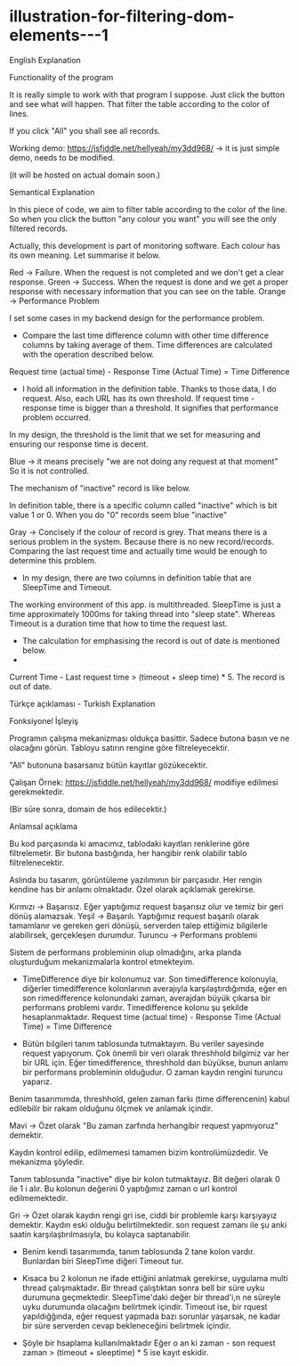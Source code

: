 # illustration-for-filtering-dom-elements---1

English Explanation

Functionality of the program

It is really simple to work with that program I suppose. Just click the button and see what will happen. That filter the table according to the color of lines.

If you click "All" you shall see all records.

Working demo: https://jsfiddle.net/hellyeah/my3dd968/ -> it is just simple demo, needs to be modified.

(it will be hosted on actual domain soon.)

Semantical Explanation

In this piece of code, we aim to filter table according to the color of the line. So when you click the button "any colour you want" you will see the only filtered records.

Actually, this development is part of monitoring software. Each colour has its own meaning. Let summarise it below.

Red -> Failure. When the request is not completed and we don't get a clear response.
Green -> Success. When the request is done and we get a proper response with necessary information that you can see on the table.
Orange -> Performance Problem 

I set some cases in my backend design for the performance problem.

- Compare the last time difference column with other time difference columns by taking average of them. Time differences are calculated with the operation described below.

Request time (actual time) - Response Time (Actual Time) = Time Difference

- I hold all information in the definition table. Thanks to those data, I do request. Also, each URL has its own threshold. If request time - response time is bigger than a threshold. It signifies that performance problem occurred. 

In my design, the threshold is the limit that we set for measuring and ensuring our response time is decent.

Blue -> it means precisely "we are not doing any request at that moment" So it is not controlled.

The mechanism of "inactive" record is like below.

In definition table, there is a specific column called "inactive" which is bit value 1 or 0. When you do "0" records  seem
blue "inactive"

Gray ->  Concisely if the colour of record is grey. That means there is a serious problem in the system. Because there is no new record/records. Comparing the last request time and actually time would be enough to determine this problem.

- In my design, there are two columns in definition table that are SleepTime and Timeout.
 
The working environment of this app. is multithreaded. SleepTime is just a time approximately 1000ms for taking thread into "sleep state". Whereas Timeout is a duration time that how to time the request last.

- The calculation for emphasising the record is out of date is mentioned below.
- 
Current Time - Last request time > (timeout + sleep time) * 5. The record is out of date.


Türkçe açıklaması - Turkish Explanation

Fonksiyonel İşleyiş

Programın çalışma mekanizması oldukça basittir. Sadece butona basın ve ne olacağını görün. Tabloyu satırın rengine göre filtreleyecektir.

"All" butonuna basarsanız bütün kayıtlar gözükecektir.

Çalışan Örnek: https://jsfiddle.net/hellyeah/my3dd968/ modifiye edilmesi gerekmektedir.

(Bir süre sonra, domain de hos edilecektir.)

Anlamsal açıklama

Bu kod parçasında ki amacımız, tablodaki kayıtları renklerine göre filtrelemetir. Bir butona bastığında, her hangibir renk olabilir tablo filtrelenecektir.

Aslında bu tasarım, görüntüleme yazılımının bir parçasıdır. Her rengin kendine has bir anlamı olmaktadır. Özel olarak açıklamak gerekirse.

Kırmızı -> Başarısız. Eğer yaptığımız request başarısız olur ve temiz bir geri dönüş alamazsak.
Yeşil -> Başarılı. Yaptığımız request başarılı olarak tamamlanır ve gereken geri dönüşü, serverden talep ettiğimiz bilgilerle alabilirsek, gerçekleşen durumdur. 
Turuncu -> Performans problemi 

Sistem de performans probleminin olup olmadığını, arka planda oluşturduğum mekanizmalarla kontrol etmekteyim.

- TimeDifference diye bir kolonumuz var. Son timedifference kolonuyla, diğerler timedifference kolonlarının averajıyla karşılaştırdığımda, eğer en son rimedifference kolonundaki zaman, averajdan büyük çıkarsa bir performans problemi vardır.
Timedifference kolonu şu şekilde hesaplanmaktadır.
Request time (actual time) - Response Time (Actual Time) = Time Difference

- Bütün bilgileri tanım tablosunda tutmaktayım. Bu veriler sayesinde request yapıyorum. Çok önemli bir veri olarak threshhold bilgimiz var her bir URL için. Eğer timedifference, threshhold dan büyükse, bunun anlamı bir performans probleminin olduğudur.
O zaman kaydın rengini turuncu yaparız.

Benim tasarımımda, threshhold, gelen zaman farkı (time differencenin) kabul edilebilir bir rakam olduğunu ölçmek ve anlamak içindir.

Mavi -> Özet olarak "Bu zaman zarfında herhangibir request yapmıyoruz" demektir.

Kaydın kontrol edilip, edilmemesi tamamen bizim kontrolümüzdedir. Ve mekanizma şöyledir.

Tanım tablosunda "inactive" diye bir kolon tutmaktayız. Bit değeri olarak 0 ile 1 i alır. Bu kolonun değerini 0 yaptığımız zaman o url kontrol edilmemektedir.

Gri -> Özet olarak kaydın rengi gri ise, ciddi bir problemle karşı karşıyayız demektir. Kaydın eski olduğu belirtilmektedir.
son request zamanı ile şu anki saatin karşılaştırılmasıyla, bu kolayca saptanabilir.

- Benim kendi tasarımımda, tanım tablosunda 2 tane kolon vardır. Bunlardan biri SleepTime diğeri Timeout tur.

- Kısaca bu 2 kolonun ne ifade ettiğini anlatmak gerekirse, uygulama multi thread çalışmaktadır. Bir thread çalıştıktan sonra bell bir süre uyku durumuna geçmektedir. SleepTime'daki değer bir thread'i,n ne süreyle uyku durumunda olacağını belirtmek içindir. Timeout ise, bir rquest yapıldığğında, eğer request yapmada bazı sorunlar yaşarsak, ne kadar bir süre serverden cevap bekleneceğini belirtmek içindir.
 
- Şöyle bir hsaplama kullanılmaktadır Eğer o an ki zaman - son request zaman > (timeout + sleeptime) * 5 ise kayıt eskidir.
